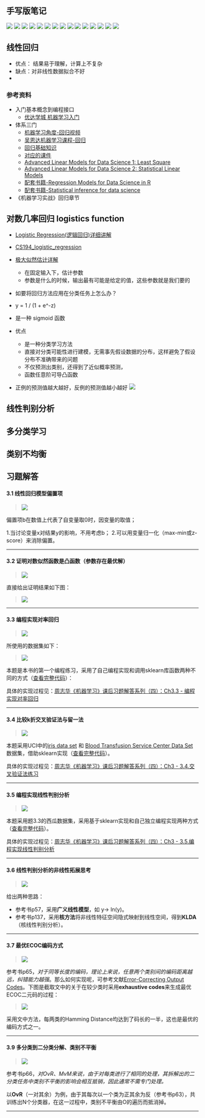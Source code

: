 ## 手写版笔记![](linear_model/linear_model_3.1.jpg)![](linear_model/linear_model_3.2.jpg)![](linear_model/linear_model_3.3.jpg)![](linear_model/linear_model_3.4.jpg)![](linear_model/linear_model_3.5.jpg)![](linear_model/linear_model_3.6.jpg)![](linear_model/linear_model_3.7.jpg)![](linear_model/linear_model_3.8.jpg)![](linear_model/linear_model_3.9.jpg)![](linear_model/linear_model_3.10.jpg)![](linear_model/linear_model_3.11.jpg)![](linear_model/linear_model_3.12.jpg)![](linear_model/linear_model_3.13.jpg)![](linear_model/linear_model_3.14.jpg)![](linear_model/linear_model_3.15.jpg) ## 线性回归* 优点： 结果易于理解，计算上不复杂* 缺点：对非线性数据拟合不好* ### 参考资料* 入门基本概念到编程接口    * [优达学城 机器学习入门](https://classroom.udacity.com/courses/ud120)* 体系三门    * [机器学习角度-回归视频](https://www.coursera.org/learn/ml-regression/home/welcome)    * [吴恩达机器学习课程-回归](https://www.coursera.org/learn/machine-learning/lecture/wlPeP/classification)    * [回归基础知识](https://www.coursera.org/learn/regression-models/home/week/1)    * [对应的课件](linear_model/07_RegressionModels)    * [Advanced Linear Models for Data Science 1: Least Square](https://www.coursera.org/learn/linear-models/home/info)    * [Advanced Linear Models for Data Science 2: Statistical Linear Models](https://www.coursera.org/learn/linear-models-2/home/info)    * [配套书籍-Regression Models for Data Science in R](https://leanpub.com/regmods/read)    * [配套书籍-Statistical inference for data science](https://leanpub.com/LittleInferenceBook/read)* 《机器学习实战》回归章节## 对数几率回归 logistics function* [Logistic Regression(逻辑回归)详细讲解](https://blog.csdn.net/joshly/article/details/50494548)* [CS194_logistic_regression](linear_model/CS194_logistic_regression.pdf)* [极大似然估计详解](https://blog.csdn.net/zengxiantao1994/article/details/72787849)    * 在固定输入下，估计参数    * 参数是什么的时候，输出最有可能是给定的值，这些参数就是我们要的* 如要将回归方法应用在分类任务上怎么办？* y = 1 / (1 + e^-z)* 是一种 sigmoid 函数* 优点    * 是一种分类学习方法    * 直接对分类可能性进行建模，无需事先假设数据的分布，这样避免了假设分布不准确带来的问题    * 不仅预测出类别，还得到了近似概率预测，    * 函数任意阶可导凸函数* 正例的预测值越大越好，反例的预测值越小越好![](linear_model/cross_entroy.png)## 线性判别分析## 多分类学习## 类别不均衡## 习题解答 ###### 3.1 线性回归模型偏置项 ####> ![](./linear_model/Ch3/3.1.png)偏置项b在数值上代表了自变量取0时，因变量的取值；1.当讨论变量x对结果y的影响，不用考虑b；2.可以用变量归一化（max-min或z-score）来消除偏置。----#### 3.2 证明对数似然函数是凸函数（参数存在最优解） ####> ![](./linear_model/Ch3/3.2.png)直接给出证明结果如下图：> ![](./linear_model/Ch3/3.2.1.png)----#### 3.3 编程实现对率回归 ####> ![](./linear_model/Ch3/3.3.png)所使用的数据集如下：> ![](./linear_model/Ch3/3.3.1.png)本题是本书的第一个编程练习，采用了自己编程实现和调用sklearn库函数两种不同的方式（[查看完整代码](https://github.com/PY131/Machine-Learning_ZhouZhihua/tree/master/ch3_linear_model/3.3_logistic_regression_watermelon/)）：具体的实现过程见：[周志华《机器学习》课后习题解答系列（四）：Ch3.3 - 编程实现对率回归](http://blog.csdn.net/snoopy_yuan/article/details/63684219)----#### 3.4 比较k折交叉验证法与留一法 ####> ![](./linear_model/Ch3/3.4.png)本题采用UCI中的[iris data set](http://archive.ics.uci.edu/ml/datasets/Iris) 和 [Blood Transfusion Service Center Data Set](http://archive.ics.uci.edu/ml/datasets/Blood+Transfusion+Service+Center) 数据集，借助sklearn实现（[查看完整代码](https://github.com/PY131/Machine-Learning_ZhouZhihua/tree/master/ch3_linear_model/3.4_cross_validation)）。具体的实现过程见：[周志华《机器学习》课后习题解答系列（四）：Ch3 - 3.4.交叉验证法练习](http://blog.csdn.net/snoopy_yuan/article/details/64131129)----#### 3.5 编程实现线性判别分析 ####> ![](./linear_model/Ch3/3.5.png)本题采用题3.3的西瓜数据集，采用基于sklearn实现和自己独立编程实现两种方式（[查看完整代码](https://github.com/PY131/Machine-Learning_ZhouZhihua/tree/master/ch3_linear_model/3.5_LDA)）。具体的实现过程见：[周志华《机器学习》课后习题解答系列（四）：Ch3 - 3.5.编程实现线性判别分析](http://blog.csdn.net/snoopy_yuan/article/details/64443841)----#### 3.6 线性判别分析的非线性拓展思考 ####> ![](./linear_model/Ch3/3.6.png)给出两种思路：- 参考书p57，采用**广义线性模型**，如 y-> ln(y)。- 参考书p137，采用**核方法**将非线性特征空间隐式映射到线性空间，得到**KLDA**（核线性判别分析）。----#### 3.7 最优ECOC编码方式 ####> ![](./linear_model/Ch3/3.7.png)参考书p65，*对于同等长度的编码，理论上来说，任意两个类别间的编码距离越远，纠错能力越强*。那么如何实现呢，可参考文献[Error-Correcting Output Codes](http://www.ccs.neu.edu/home/vip/teach/MLcourse/4_boosting/lecture_notes/ecoc/ecoc.pdf)。下图是截取文中的关于在较少类时采用**exhaustive codes**来生成最优ECOC二元码的过程：> ![](./linear_model/Ch3/3.7.1.png)采用文中方法，每两类的Hamming Distance均达到了码长的一半，这也是最优的编码方式之一。----#### 3.9 多分类到二分类分解、类别不平衡 ####> ![](./linear_model/Ch3/3.9.png)参考书p66，*对OvR、MvM来说，由于对每类进行了相同的处理，其拆解出的二分类任务中类别不平衡的影响会相互抵销，因此通常不需专门处理。*以**OvR**（一对其余）为例，由于其每次以一个类为正其余为反（参考书p63），共训练出N个分类器，在这一过程中，类别不平衡由O的遍历而抵消掉。----
